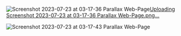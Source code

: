 ![Screenshot 2023-07-23 at 03-17-36 Parallax Web-Page](https://github.com/Tioma-Ma/Parallax-Fairy-Forest-Web-Page/assets/126195361/81e1d2c8-0c7b-41a8-bc3b-56bffbcd6571)[Uploading Screenshot 2023-07-23 at 03-17-36 Parallax Web-Page.png…]()

![Screenshot 2023-07-23 at 03-17-43 Parallax Web-Page](https://github.com/Tioma-Ma/Parallax-Fairy-Forest-Web-Page/assets/126195361/641d3cd8-0276-4822-ba90-86c6d01f5933)
